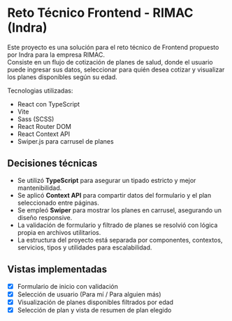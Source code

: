 # Reto Técnico Frontend - RIMAC (Indra)

Este proyecto es una solución para el reto técnico de Frontend propuesto por Indra para la empresa RIMAC.  
Consiste en un flujo de cotización de planes de salud, donde el usuario puede ingresar sus datos, seleccionar para quién desea cotizar y visualizar los planes disponibles según su edad.

Tecnologias utilizadas:
- React con TypeScript
- Vite
- Sass (SCSS)
- React Router DOM
- React Context API
- Swiper.js para carrusel de planes

## Decisiones técnicas

- Se utilizó **TypeScript** para asegurar un tipado estricto y mejor mantenibilidad.
- Se aplicó **Context API** para compartir datos del formulario y el plan seleccionado entre páginas.
- Se empleó **Swiper** para mostrar los planes en carrusel, asegurando un diseño responsive.
- La validación de formulario y filtrado de planes se resolvió con lógica propia en archivos utilitarios.
- La estructura del proyecto está separada por componentes, contextos, servicios, tipos y utilidades para escalabilidad.

## Vistas implementadas

- [x] Formulario de inicio con validación
- [x] Selección de usuario (Para mí / Para alguien más)
- [x] Visualización de planes disponibles filtrados por edad
- [x] Selección de plan y vista de resumen de plan elegido